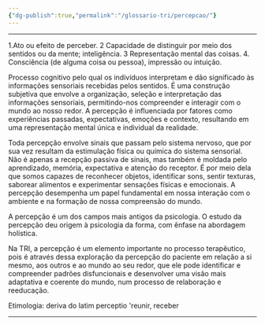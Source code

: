```yaml
---
{"dg-publish":true,"permalink":"/glossario-tri/percepcao/"}
---
```



---
1.Ato ou efeito de perceber. 2 Capacidade de distinguir por meio dos sentidos ou da mente; inteligência. 3 Representação mental das coisas. 4. Consciência (de alguma coisa ou pessoa), impressão ou intuição.

Processo cognitivo pelo qual os indivíduos interpretam e dão significado às informações sensoriais recebidas pelos sentidos. É uma construção subjetiva que envolve a organização, seleção e interpretação das informações sensoriais, permitindo-nos compreender e interagir com o mundo ao nosso redor. A percepção é influenciada por fatores como experiências passadas, expectativas, emoções e contexto, resultando em uma representação mental única e individual da realidade. 

Toda percepção envolve sinais que passam pelo sistema nervoso, que por sua vez resultam da estimulação física ou química do sistema sensorial. Não é apenas a recepção passiva de sinais, mas também é moldada pelo aprendizado, memória, expectativa e atenção do receptor. É por meio dela que somos capazes de reconhecer objetos, identificar sons, sentir texturas, saborear alimentos e experimentar sensações físicas e emocionais. A percepção desempenha um papel fundamental em nossa interação com o ambiente e na formação de nossa compreensão do mundo.

A percepção é um dos campos mais antigos da psicologia. O estudo da percepção deu origem à psicologia da forma, com ênfase na abordagem holística.

Na TRI, a percepção é um elemento importante no processo terapêutico, pois é através dessa exploração da percepção do paciente em relação a si mesmo, aos outros e ao mundo ao seu redor, que ele pode identificar e compreender padrões disfuncionais e desenvolver uma visão mais adaptativa e coerente do mundo, num processo de relaboração e reeducação.

Etimologia: deriva do latim perceptio 'reunir, receber


----



